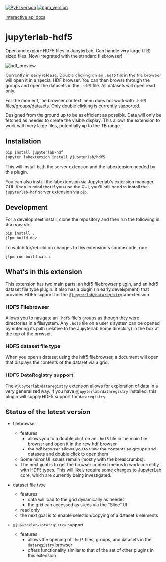 [![PyPI version][pypi]][pypi-url]
[![npm_version][npm]][npm-url]

[interactive api docs][swagger-url]

# jupyterlab-hdf5

Open and explore HDF5 files in JupyterLab. Can handle very large (TB) sized files. Now integrated with the standard filebrowser!

![hdf_preview](README.png)

Currently in early release. Double clicking on an `.hdf5` file in the file browser will open it in a special HDF browser. You can then browse through the groups and open the datasets in the `.hdf5` file. All datasets will open read only.

For the moment, the browser context menu does not work with `.hdf5` files/groups/datasets. Only double clicking is currently supported.

Designed from the ground up to be as efficient as possible. Data will only be fetched as needed to create the visible display. This allows the extension to work with very large files, potentially up to the TB range.

## Installation

```bash
pip install jupyterlab-hdf
jupyter labextension install @jupyterlab/hdf5
```

This will install both the server extension and the labextension needed by this plugin.

You can also install the labextension via Jupyterlab's extension manager GUI. Keep in mind that if you use the GUI, you'll still need to install the `jupyterlab-hdf` server extension via `pip`.

## Development

For a development install, clone the repository and then run the following in the repo dir:

```bash
pip install .
jlpm build:dev
```

To watch for/rebuild on changes to this extension's source code, run:

```bash
jlpm run build:watch
```

## What's in this extension

This extension has two main parts: an hdf5 filebrowser plugin, and an hdf5 dataset file type plugin. It also has a plugin (in early development) that provides HDF5 support for the [`@jupyterlab/dataregistry`](https://github.com/jupyterlab/jupyterlab-data-explorer) labextension.

### HDF5 Filebrowser

Allows you to navigate an `.hdf5` file's groups as though they were directories in a filesystem. Any `.hdf5` file on a user's system can be opened by entering its path (relative to the Jupyterlab home directory) in the box at the top of the browser.

### HDF5 dataset file type

When you open a dataset using the hdf5 filebrowser, a document will open that displays the contents of the dataset via a grid.

### HDF5 DataRegistry support

The `@jupyterlab/dataregistry` extension allows for exploration of data in a very generalized way. If you have `@jupyterlab/dataregistry` installed, this plugin will supply HDF5 support for `dataregistry`.

## Status of the latest version

- filebrowser

  - features
    - allows you to a double click on an `.hdf5` file in the main file browser and open it in the new hdf browser
    - the hdf browser allows you to view the contents as groups and datasets and double click to open them
  - Some minor UI issues remain (mostly with the breadcrumbs).
  - The next goal is to get the browser context menus to work correctly with HDF5 types. This will likely require some changes to JupyterLab core, which are currently being investigated.

- dataset file type

  - features
    - data will load to the grid dynamically as needed
    - the grid can accessed as slices via the "Slice" UI
  - read only
  - the next goal is to enable selection/copying of a dataset's elements

- `@jupyterlab/dataregistry` support
  - features
    - allows the opening of `.hdf5` files, groups, and datasets in the `dataregistry` browser
    - offers functionality similar to that of the set of other plugins in this extension

[pypi]: https://badge.fury.io/py/jupyterlab-hdf.svg
[pypi-url]: https://badge.fury.io/py/jupyterlab-hdf
[npm]: https://badge.fury.io/js/%40jupyterlab%2Fhdf5.svg
[npm-url]: https://badge.fury.io/js/%40jupyterlab%2Fhdf5
[swagger-url]: https://petstore.swagger.io/?url=https://raw.githubusercontent.com/jupyterlab/jupyterlab-hdf5/master/jupyterlab_hdf/api/api.yaml
